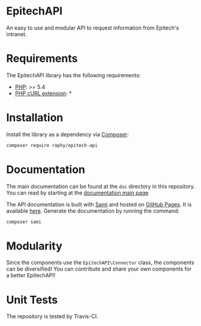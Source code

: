 # EpitechAPI
An easy to use and modular API to request information from Epitech's intranet.

# Requirements
The EpitechAPI library has the following requirements:
* [PHP](http://www.php.net/): >= 5.4
* [PHP cURL extension](http://php.net/manual/fr/book.curl.php/): *

# Installation
Install the library as a dependency via [Composer](https://getcomposer.org/):
``` sh
composer require raphy/epitech-api
```

# Documentation
The main documentation can be found at the `doc` directory in this repository.
You can read by starting at the [documentation main page](doc/index.md)

The API documentation is built with [Sami](https://github.com/FriendsOfPHP/Sami) and hosted on [GitHub Pages](https://pages.github.com/). It is available [here](http://raphy.github.io/epitech-api/master/).
Generate the documentation by running the command:
``` sh
composer sami
```

# Modularity
Since the components use the `EpitechAPI\Connector` class, the components can be diversified!
You can contribute and share your own components for a better EpitechAPI!

# Unit Tests
The repository is tested by Travis-CI.

